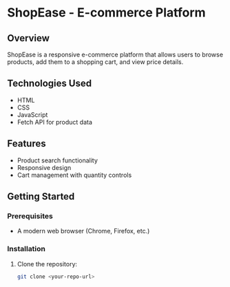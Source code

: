 # ShopEase - E-commerce Platform

## Overview
ShopEase is a responsive e-commerce platform that allows users to browse products, add them to a shopping cart, and view price details. 

## Technologies Used
- HTML
- CSS
- JavaScript
- Fetch API for product data

## Features
- Product search functionality
- Responsive design
- Cart management with quantity controls

## Getting Started

### Prerequisites
- A modern web browser (Chrome, Firefox, etc.)

### Installation
1. Clone the repository: 
   ```bash
   git clone <your-repo-url>
